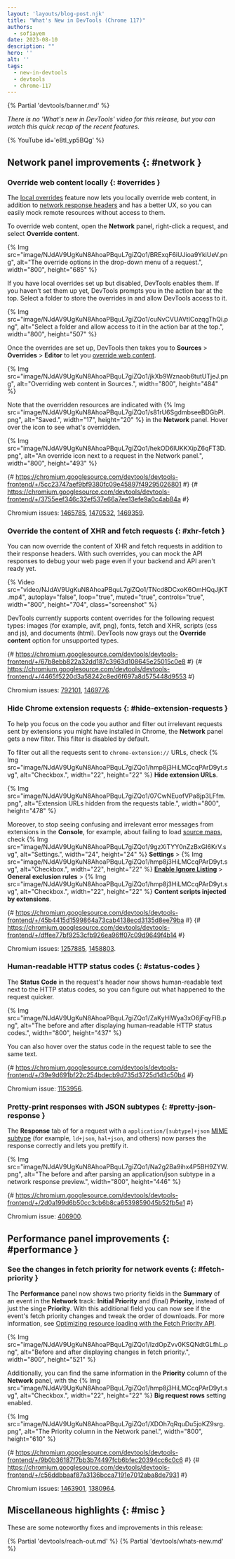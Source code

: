 ```yaml
---
layout: 'layouts/blog-post.njk'
title: "What's New in DevTools (Chrome 117)"
authors:
  - sofiayem
date: 2023-08-10
description: ""
hero: ''
alt: ''
tags:
  - new-in-devtools
  - devtools
  - chrome-117
---
```

<!--image/dPDCek3EhZgLQPGtEG3y0fTn4v82/gctGASDKBFTUtOQqVq2H.png  -->

{% Partial 'devtools/banner.md' %}

*There is no 'What's new in DevTools' video for this release, but you can watch this quick recap of the recent features.*

{% YouTube id='e8tl_yp5BQg' %}

<!-- $contentStart -->

## Network panel improvements {: #network }

### Override web content locally {: #overrides }

The [local overrides](/docs/devtools/overrides/) feature now lets you locally override web content, in addition to [network response headers](/docs/devtools/overrides/#override-headers) and has a better UX, so you can easily mock remote resources without access to them.

To override web content, open the **Network** panel, right-click a request, and select **Override content**.

{% Img src="image/NJdAV9UgKuN8AhoaPBquL7giZQo1/BRExqF6iUJioa9YkiUeV.png", alt="The override options in the drop-down menu of a request.", width="800", height="685" %}

If you have local overrides set up but disabled, DevTools enables them. If you haven't set them up yet, DevTools prompts you in the action bar at the top. Select a folder to store the overrides in and allow DevTools access to it.

{% Img src="image/NJdAV9UgKuN8AhoaPBquL7giZQo1/cuNvCVUAVtICozqgThQi.png", alt="Select a folder and allow access to it in the action bar at the top.", width="800", height="507" %}

Once the overrides are set up, DevTools then takes you to **Sources** > **Overrides** > **Editor** to let you [override web content](/docs/devtools/overrides/#make-changes).

{% Img src="image/NJdAV9UgKuN8AhoaPBquL7giZQo1/jkXb9Wznaob6tutUTjeJ.png", alt="Overriding web content in Sources.", width="800", height="484" %}

Note that the overridden resources are indicated with {% Img src="image/NJdAV9UgKuN8AhoaPBquL7giZQo1/s81rU6SgdmbseeBDGbPl.png", alt="Saved.", width="17", height="20" %} in the **Network** panel. Hover over the icon to see what's overridden.

{% Img src="image/NJdAV9UgKuN8AhoaPBquL7giZQo1/hekOD6lUKKXipZ6qFT3D.png", alt="An override icon next to a request in the Network panel.", width="800", height="493" %}

{# https://chromium.googlesource.com/devtools/devtools-frontend/+/5cc23747aef9bf9380fc09e45897f49295026801 #}
{# https://chromium.googlesource.com/devtools/devtools-frontend/+/3755eef346c32ef537e66a7ee13efe9a0c4ab84a #}

Chromium issues: [1465785](https://crbug.com/1465785), [1470532](https://crbug.com/1470532), [1469359](https://crbug.com/1469359).

### Override the content of XHR and fetch requests {: #xhr-fetch }

You can now override the content of XHR and fetch requests in addition to their response headers. With such overrides, you can mock the API responses to debug your web page even if your backend and API aren't ready yet.

{% Video src="video/NJdAV9UgKuN8AhoaPBquL7giZQo1/TNcd8DCxoK6OmHQqJjKT.mp4", autoplay="false", loop="true", muted="true", controls="true", width="800", height="704", class="screenshot" %}

DevTools currently supports content overrides for the following request types: images (for example, avif, png), fonts, fetch and XHR, scripts (css and js), and documents (html). DevTools now grays out the **Override content** option for unsupported types.

{# https://chromium.googlesource.com/devtools/devtools-frontend/+/67b8ebb822a32dd187c3963d108645e25015c0e8 #}
{# https://chromium.googlesource.com/devtools/devtools-frontend/+/4465f5220d3a58242c8ed6f697a8d575448d9553 #}

Chromium issues: [792101](https://crbug.com/792101), [1469776](https://crbug.com/1469776).

### Hide Chrome extension requests {: #hide-extension-requests }

To help you focus on the code you author and filter out irrelevant requests sent by extensions you might have installed in Chrome, the **Network** panel gets a new filter. This filter is disabled by default.

To filter out all the requests sent to `chrome-extension://` URLs, check {% Img src="image/NJdAV9UgKuN8AhoaPBquL7giZQo1/hmp8j3HiLMCcqPArD9yt.svg", alt="Checkbox.", width="22", height="22" %} **Hide extension URLs**.

{% Img src="image/NJdAV9UgKuN8AhoaPBquL7giZQo1/07CwNEuofVPa8jp3LFfm.png", alt="Extension URLs hidden from the requests table.", width="800", height="478" %}

Moreover, to stop seeing confusing and irrelevant error messages from extensions in the **Console**, for example, about failing to load [source maps](https://web.dev/source-maps/), check {% Img src="image/NJdAV9UgKuN8AhoaPBquL7giZQo1/9gzXiTYY0nZzBxGI6KrV.svg", alt="Settings.", width="24", height="24" %} **Settings** > {% Img src="image/NJdAV9UgKuN8AhoaPBquL7giZQo1/hmp8j3HiLMCcqPArD9yt.svg", alt="Checkbox.", width="22", height="22" %} [**Enable Ignore Listing**](/docs/devtools/settings/ignore-list/#skip-extensions) > **General exclusion rules** > {% Img src="image/NJdAV9UgKuN8AhoaPBquL7giZQo1/hmp8j3HiLMCcqPArD9yt.svg", alt="Checkbox.", width="22", height="22" %} **Content scripts injected by extensions**.

{# https://chromium.googlesource.com/devtools/devtools-frontend/+/45b4415d1599864a73cab4138ecd3135d8ee79ba #}
{# https://chromium.googlesource.com/devtools/devtools-frontend/+/dffee77bf9253cfb926ea96ff07c09d9649f4b14 #}

Chromium issues: [1257885](https://crbug.com/1257885), [1458803](https://crbug.com/1458803).

### Human-readable HTTP status codes {: #status-codes }

The **Status Code** in the request's header now shows human-readable text next to the HTTP status codes, so you can figure out what happened to the request quicker.

{% Img src="image/NJdAV9UgKuN8AhoaPBquL7giZQo1/ZaKyHIWya3xO6jFqyFlB.png", alt="The before and after displaying human-readable HTTP status codes.", width="800", height="437" %}

You can also hover over the status code in the request table to see the same text.

{# https://chromium.googlesource.com/devtools/devtools-frontend/+/39e9d691bf22c254bdecb9d735d3725d1d3c50b4 #}

Chromium issue: [1153956](https://crbug.com/1153956).

### Pretty-print responses with JSON subtypes {: #pretty-json-response }

The **Response** tab of for a request with a `application/[subtype]+json` [MIME subtype](https://www.iana.org/assignments/media-types/media-types.xhtml#application) (for example, `ld+json`, `hal+json`, and others) now parses the response correctly and lets you prettify it.
 
{% Img src="image/NJdAV9UgKuN8AhoaPBquL7giZQo1/Na2g2Ba9ihx4P5BH9ZYW.png", alt="The before and after parsing an application/json subtype in a network response preview.", width="800", height="446" %}

{# https://chromium.googlesource.com/devtools/devtools-frontend/+/2d0a199d6b50cc3cb6b8ca6539859045b52fb5e1 #}

Chromium issue: [406900](https://crbug.com/406900).

## Performance panel improvements {: #performance }

### See the changes in fetch priority for network events {: #fetch-priority }

The **Performance** panel now shows two priority fields in the **Summary** of an event in the **Network** track: **Initial Priority** and (final) **Priority**, instead of just the singe **Priority**. With this additional field you can now see if the event's fetch priority changes and tweak the order of downloads. For more information, see [Optimizing resource loading with the Fetch Priority API](https://web.dev/fetch-priority/).

{% Img src="image/NJdAV9UgKuN8AhoaPBquL7giZQo1/IzdOpZvv0KSQNdtGLfhL.png", alt="Before and after displaying changes in fetch priority.", width="800", height="521" %}

Additionally, you can find the same information in the **Priority** column of the **Network** panel, with the {% Img src="image/NJdAV9UgKuN8AhoaPBquL7giZQo1/hmp8j3HiLMCcqPArD9yt.svg", alt="Checkbox.", width="22", height="22" %} **Big request rows** setting enabled.

{% Img src="image/NJdAV9UgKuN8AhoaPBquL7giZQo1/XDOh7qRquDu5joKZ9srg.png", alt="The Priority column in the Network panel.", width="800", height="610" %}

{# https://chromium.googlesource.com/devtools/devtools-frontend/+/9b0b36187f7bb3b74497fcb6bfec20394cc6c0c6 #}
{# https://chromium.googlesource.com/devtools/devtools-frontend/+/c56ddbbaaf87a3136bcca7191e7012aba8de7931 #}

Chromium issues: [1463901](https://crbug.com/1463901), [1380964](https://crbug.com/1380964).

## Miscellaneous highlights {: #misc }

These are some noteworthy fixes and improvements in this release:



<!-- $contentEnd -->

{% Partial 'devtools/reach-out.md' %}
{% Partial 'devtools/whats-new.md' %}

